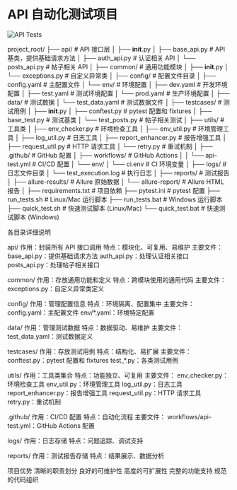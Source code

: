# API 自动化测试项目

![API Tests](https://github.com/<leowang-prism>/py_api_test/workflows/API%20Automated%20Tests/badge.svg)


project_root/
├── api/                          # API 接口层
│   ├── __init__.py
│   ├── base_api.py              # API 基类，提供基础请求方法
│   ├── auth_api.py              # 认证相关 API
│   └── posts_api.py             # 帖子相关 API
│
├── common/                       # 通用功能模块
│   ├── __init__.py
│   └── exceptions.py            # 自定义异常类
│
├── config/                       # 配置文件目录
│   ├── config.yaml              # 主配置文件
│   └── env/                     # 环境配置
│       ├── dev.yaml             # 开发环境配置
│       ├── test.yaml            # 测试环境配置
│       └── prod.yaml            # 生产环境配置
│
├── data/                        # 测试数据
│   └── test_data.yaml          # 测试数据文件
│
├── testcases/                   # 测试用例
│   ├── __init__.py
│   ├── conftest.py             # pytest 配置和 fixtures
│   ├── base_test.py            # 测试基类
│   └── test_posts.py           # 帖子相关测试
│
├── utils/                       # 工具类
│   ├── env_checker.py          # 环境检查工具
│   ├── env_util.py             # 环境管理工具
│   ├── log_util.py             # 日志工具
│   ├── report_enhancer.py      # 报告增强工具
│   ├── request_util.py         # HTTP 请求工具
│   └── retry.py                # 重试机制
│
├── .github/                     # GitHub 配置
│   ├── workflows/              # GitHub Actions
│   │   └── api-test.yml        # CI/CD 配置
│   └── env/
│       └── ci.env              # CI 环境变量
│
├── logs/                        # 日志文件目录
│   └── test_execution.log      # 执行日志
│
├── reports/                     # 测试报告
│   ├── allure-results/         # Allure 原始数据
│   └── allure-report/          # Allure HTML 报告
│
├── requirements.txt            # 项目依赖
├── pytest.ini                  # pytest 配置
├── run_tests.sh                # Linux/Mac 运行脚本
├── run_tests.bat               # Windows 运行脚本
├── quick_test.sh               # 快速测试脚本 (Linux/Mac)
└── quick_test.bat              # 快速测试脚本 (Windows)



各目录详细说明

api/
作用：封装所有 API 接口调用
特点：模块化、可复用、易维护
主要文件：
base_api.py：提供基础请求方法
auth_api.py：处理认证相关接口
posts_api.py：处理帖子相关接口



common/
作用：存放通用功能和定义
特点：跨模块使用的通用代码
主要文件：
exceptions.py：自定义异常类定义


config/
作用：管理配置信息
特点：环境隔离、配置集中
主要文件：
config.yaml：主配置文件
env/*.yaml：环境特定配置


data/
作用：管理测试数据
特点：数据驱动、易维护
主要文件：
test_data.yaml：测试数据定义


testcases/
作用：存放测试用例
特点：结构化、易扩展
主要文件：
conftest.py：pytest 配置和 fixtures
test_*.py：各类测试用例


utils/
作用：工具类集合
特点：功能独立、可复用
主要文件：
env_checker.py：环境检查工具
env_util.py：环境管理工具
log_util.py：日志工具
report_enhancer.py：报告增强工具
request_util.py：HTTP 请求工具
retry.py：重试机制


.github/
作用：CI/CD 配置
特点：自动化流程
主要文件：
workflows/api-test.yml：GitHub Actions 配置


logs/
作用：日志存储
特点：问题追踪、调试支持


reports/
作用：测试报告存储
特点：结果展示、数据分析


项目优势
清晰的职责划分
良好的可维护性
高度的可扩展性
完整的功能支持
规范的代码组织

